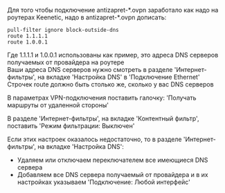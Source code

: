 Для того чтобы подключение antizapret-\*.ovpn заработало как надо на роутерах Keenetic, надо в antizapret-\*.ovpn дописать:

```
pull-filter ignore block-outside-dns
route 1.1.1.1
route 1.0.0.1
```

Где 1.1.1.1 и 1.0.0.1 использованы как пример, это адреса DNS серверов получаемых от провайдера на роутере\
Ваши адреса DNS серверов нужно смотреть в разделе 'Интернет-фильтры', на вкладке 'Настройка DNS' в 'Подключение Ethernet'
Строчек route должно быть столько же, сколько у вас DNS серверов

В параметрах VPN-подключения поставить галочку: 'Получать маршруты от удаленной стороны'

В разделе 'Интернет-фильтры', на вкладке 'Контентный фильтр', поставить 'Режим фильтрации: Выключен'

Если этих настроек оказалось недостаточно, то в разделе 'Интернет-фильтры', на вкладке 'Настройка DNS':
- Удаляем или отключаем переключателем все имеющиеся DNS сервера
- Добавляем все DNS сервера получаемый от провайдера и в их настройках указываем 'Подключение: Любой интерфейс'